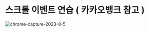 # 스크롤 이벤트 연습 ( 카카오뱅크 참고 )

![chrome-capture-2023-8-5](https://github.com/Nevacat/interactive-scroll/assets/110139098/534682ad-1c6d-4385-95e1-e608c0471d82)
